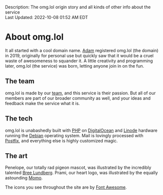 Description: The omg.lol origin story and all kinds of other info about the service  
Last Updated: 2022-10-08 01:52 AM EDT

# About omg.lol

It all started with a cool domain name. [Adam](https://adam.omg.lol) registered omg.lol (the domain) in 2019, originally for personal use but quickly saw that it would be a cruel waste of awesomeness to squander it. A little creativity and programming later, omg.lol (the service) was born, letting anyone join in on the fun.

## The team

omg.lol is made by our [team](https://staff.lol), and this service is their passion. But all of our members are part of our broader community as well, and your ideas and feedback make the service what it is.

## The tech

omg.lol is unabashedly built with [PHP](https://www.php.net) on [DigitalOcean](https://digitalocean.com) and [Linode](https://linode.com) hardware running the [Debian](https://www.debian.org/intro/about) operating system. Mail is lovingly processed with [Postfix](http://www.postfix.org), and everything else is highly customized magic. <i class="fas fa-sparkles"></i> <i class="fa-solid fa-sparkles"></i>

## The art

Penelope, our totally rad pigeon mascot, was illustrated by the incredibly talented [Bree Lundberg](https://breelundberg.com). Prami, our heart logo, was illustrated by the equally astounding [Momo](https://www.heyheymomo.com).

The icons you see throughout the site are by [Font Awesome](https://fontawesome.com).
